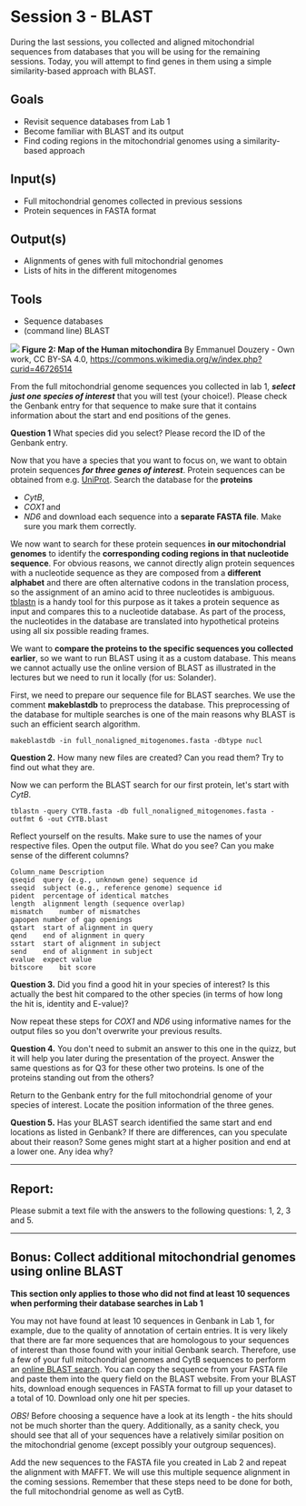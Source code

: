 # Session 3 - BLAST
During the last sessions, you collected and aligned mitochondrial sequences from databases that you will be using for the remaining sessions. Today, you will attempt to find genes in them using a simple similarity-based approach with BLAST.

## Goals
+ Revisit sequence databases from Lab 1
+ Become familiar with BLAST and its output
+ Find coding regions in the mitochondrial genomes using a similarity-based approach

## Input(s)
+ Full mitochondrial genomes collected in previous sessions
+ Protein sequences in FASTA format

## Output(s)
+ Alignments of genes with full mitochondrial genomes
+ Lists of hits in the different mitogenomes

## Tools
+ Sequence databases
+ (command line) BLAST

![](https://upload.wikimedia.org/wikipedia/commons/1/15/Map_of_the_human_mitochondrial_genome.svg)
**Figure 2: Map of the Human mitochondira**
By Emmanuel Douzery - Own work, CC BY-SA 4.0, https://commons.wikimedia.org/w/index.php?curid=46726514

From the full mitochondrial genome sequences you collected in lab 1, ***select just one species of interest*** that you will test (your choice!). Please check the Genbank entry for that sequence to make sure that it contains information about the start and end positions of the genes.

**Question 1** What species did you select? Please record the ID of the Genbank entry.

Now that you have a species that you want to focus on, we want to obtain protein sequences ***for three genes of interest***. Protein sequences can be obtained from e.g. [UniProt](https://www.uniprot.org/). 
Search the database for the **proteins** 
- *CytB*,
- *COX1* and
- *ND6*
and download each sequence into a **separate FASTA file**. Make sure you mark them correctly.

We now want to search for these protein sequences **in our mitochondrial genomes** to identify the **corresponding coding regions in that nucleotide sequence**. 
For obvious reasons, we cannot directly align protein sequences with a nucleotide sequence as they are composed from a **different alphabet** and there are often alternative codons in the translation process, so the assignment of an amino acid to three nucleotides is ambiguous. 
[tblastn](https://ftp.ncbi.nlm.nih.gov/pub/factsheets/HowTo_BLASTGuide.pdf) is a handy tool for this purpose as it takes a protein sequence as input and compares this to a nucleotide database. As part of the process, the nucleotides in the database are translated into hypothetical proteins using all six possible reading frames.

We want to **compare the proteins to the specific sequences you collected earlier**, so we want to run BLAST using it as a custom database. This means we cannot actually use the online version of BLAST as illustrated in the lectures but we need to run it locally (for us: Solander).

First, we need to prepare our sequence file for BLAST searches. We use the comment **makeblastdb** to preprocess the database. This preprocessing of the database for multiple searches is one of the main reasons why BLAST is such an efficient search algorithm.

```
makeblastdb -in full_nonaligned_mitogenomes.fasta -dbtype nucl 
```

**Question 2.** How many new files are created? Can you read them? Try to find out what they are.

Now we can perform the BLAST search for our first protein, let's start with *CytB*.

```
tblastn -query CYTB.fasta -db full_nonaligned_mitogenomes.fasta -outfmt 6 -out CYTB.blast
```

Reflect yourself on the results. Make sure to use the names of your respective files. Open the output file. What do you see? Can you make sense of the different columns?

```
Column_name	Description
qseqid	query (e.g., unknown gene) sequence id
sseqid	subject (e.g., reference genome) sequence id
pident	percentage of identical matches
length	alignment length (sequence overlap)
mismatch	number of mismatches
gapopen	number of gap openings
qstart	start of alignment in query
qend	end of alignment in query
sstart	start of alignment in subject
send	end of alignment in subject
evalue	expect value
bitscore	bit score
```
**Question 3.** Did you find a good hit in your species of interest? Is this actually the best hit compared to the other species (in terms of how long the hit is, identity and E-value)?

Now repeat these steps for *COX1* and *ND6* using informative names for the output files so you don't overwrite your previous results.

**Question 4.** You don't need to submit an answer to this one in the quizz, but it will help you later during the presentation of the proyect. Answer the same questions as for Q3 for these other two proteins. Is one of the proteins standing out from the others?

Return to the Genbank entry for the full mitochondrial genome of your species of interest. Locate the position information of the three genes.

**Question 5.** Has your BLAST search identified the same start and end locations as listed in Genbank? If there are differences, can you speculate about their reason? 
Some genes might start at a higher position and end at a lower one. Any idea why?  


---
## Report:
Please submit a text file with the answers to the following questions: 1, 2, 3 and 5.

---

## Bonus: Collect additional mitochondrial genomes using online BLAST

**This section only applies to those who did not find at least 10 sequences when performing their database searches in Lab 1**

You may not have found at least 10 sequences in Genbank in Lab 1, for example, due to the quality of annotation of certain entries. It is very likely that there are far more sequences that are homologous to your sequences of interest than those found with your initial Genbank search. Therefore, use a few of your full mitochondrial genomes and CytB sequences to perform an [online BLAST search](https://blast.ncbi.nlm.nih.gov/Blast.cgi?PROGRAM=blastn&PAGE_TYPE=BlastSearch&LINK_LOC=blasthome). You can copy the sequence from your FASTA file and paste them into the query field on the BLAST website. From your BLAST hits, download enough sequences in FASTA format to fill up your dataset to a total of 10. Download only one hit per species.

*OBS!* Before choosing a sequence have a look at its length - the hits should not be much shorter than the query. Additionally, as a sanity check, you should see that all of your sequences have a relatively similar position on the mitochondrial genome (except possibly your outgroup sequences).

Add the new sequences to the FASTA file you created in Lab 2 and repeat the alignment with MAFFT. We will use this multiple sequence alignment in the coming sessions. Remember that these steps need to be done for both, the full mitochondrial genome as well as CytB.


